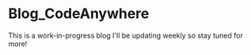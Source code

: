 # Blog_CodeAnywhere

This is a work-in-progress blog I'll be updating weekly so stay tuned for more!